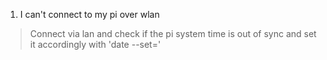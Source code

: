 1. I can't connect to my pi over wlan
  >Connect via lan and check if the pi system time is out of sync and set it accordingly with 'date --set='
